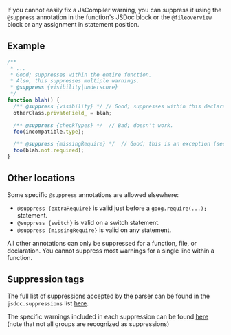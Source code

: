 If you cannot easily fix a JsCompiler warning, you can suppress it using the `@suppress` annotation in the function's JSDoc block or the `@fileoverview` block or any assignment in statement position.

## Example
```js
/**
 * ...
 * Good; suppresses within the entire function.
 * Also, this suppresses multiple warnings.
 * @suppress {visibility|underscore} 
 */
function blah() {
  /** @suppress {visibility} */ // Good; suppresses within this declaration only.
  otherClass.privateField_ = blah;

  /** @suppress {checkTypes} */  // Bad; doesn't work.
  foo(incompatible.type);

  /** @suppress {missingRequire} */  // Good; this is an exception (see below).
  foo(blah.not.required);
}
```

## Other locations
Some specific `@suppress` annotations are allowed elsewhere:

* `@suppress {extraRequire}` is valid just before a `goog.require(...);` statement.
* `@suppress {switch}` is valid on a  switch statement.
* `@suppress {missingRequire}` is valid on any statement.

All other annotations can only be suppressed for a function, file, or declaration.  You cannot suppress most warnings for a single line within a function.


## Suppression tags
The full list of suppressions accepted by the parser can be found in the `jsdoc.suppressions` list [here](https://github.com/google/closure-compiler/blob/master/src/com/google/javascript/jscomp/parsing/ParserConfig.properties#L154).

The specific warnings included in each suppression can be found [here](https://github.com/google/closure-compiler/blob/master/src/com/google/javascript/jscomp/DiagnosticGroups.java) (note that not all groups are recognized as suppressions)